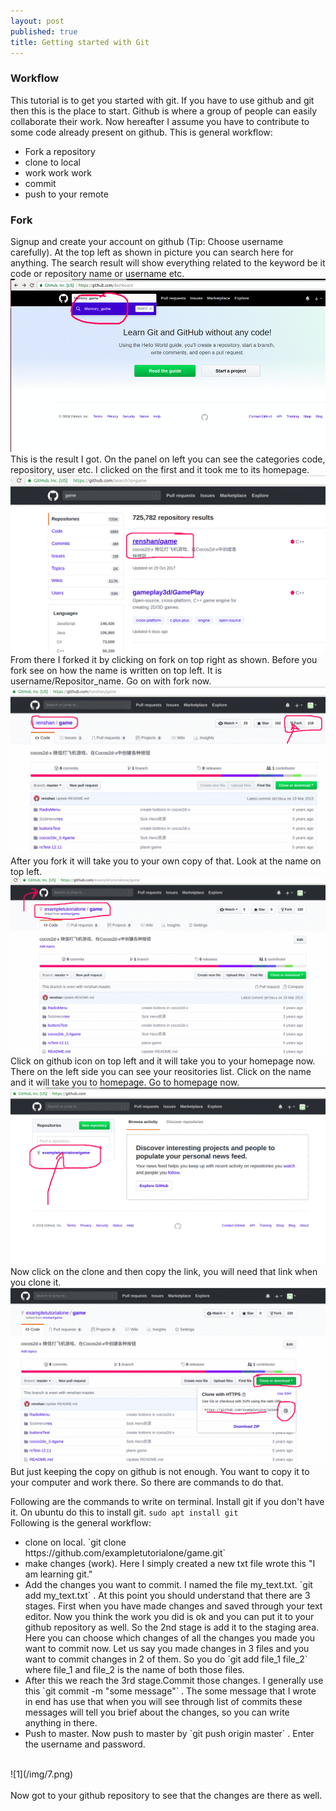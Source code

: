 ```yaml
---
layout: post
published: true
title: Getting started with Git
---
```


### Workflow
This tutorial is to get you started with git. If you have to use github and git then this is the place to start. Github is where a group of people can easily collaborate their work. Now hereafter I assume you have to contribute to some code already present on github. This is general workflow:
<ul><li>Fork a repository</li><li>clone to local</li><li>work work work</li><li>commit</li><li>push to your remote</li></ul>

### Fork
Signup and create your account on github (Tip: Choose username carefully).
At the top left as shown in picture you can search here for anything. The search result will show everything related to the keyword be it code or repository name or username etc.<br/>
![1](/img/1.gif)<br/>
This is the result I got. On the panel on left you can see the categories code, repository, user etc. I clicked on the first and it took me to its homepage. <br/>![1](/img/2.gif)<br/>From there I forked it by clicking on fork on top right as shown. Before you fork see on how the name is written on top left. It is username/Repositor_name. Go on with fork now.<br/>![1](/img/3.gif)<br/>After you fork it will take you to your own copy of that. Look at the name on top left. <br/>![1](/img/4.gif)<br/> Click on github icon on top left and it will take you to your homepage now. There on the left side you can see your reositories list. Click on the name and it will take you to homepage. Go to homepage now.<br/>![1](/img/5.gif)<br/> Now click on the clone and then copy the link, you will need that link when you clone it.<br/>![1](/img/6.gif)<br/>
 But just keeping the copy on github is not enough. You want to copy it to your computer and work there. So there are commands to do that.
 
 Following are the commands to write on terminal. Install git if you don't have it. On ubuntu do this to install git.
 `sudo apt install git`<br/>
 Following is the general workflow:
 <ul><li>clone on local. 
  `git clone https://github.com/exampletutorialone/game.git`
  </li><li>make changes (work). Here I simply created a new txt file wrote this "I am learning git."</li><li>Add the changes you want to commit. I named the file my_text.txt. 
  `git add my_text.txt`
  . At this point you should understand that there are 3 stages. First when you have made changes and saved through your text editor. Now you think the work you did is ok and you can put it to your github repository as well. So the 2nd stage is add it to the staging area. Here you can choose which changes of all the changes you made you want to commit now. Let us say you made changes in 3 files and you want to commit changes in 2 of them. So you do 
  `git add file_1 file_2` 
  where file_1 and file_2 is the name of both those files.</li><li>After this we reach the 3rd stage.Commit those changes. I generally use this 
  `git commit -m "some message"`
  . The some message that I wrote in end has use that when you will see through list of commits these messages will tell you brief about the changes, so you can write anything in there.</li><li>Push to master. Now push to master by 
  `git push origin master`
  . Enter the username and password. </li></ul>
 <br/>![1](/img/7.png)<br/>
<br/> Now got to your github repository to see that the changes are there as well. 

